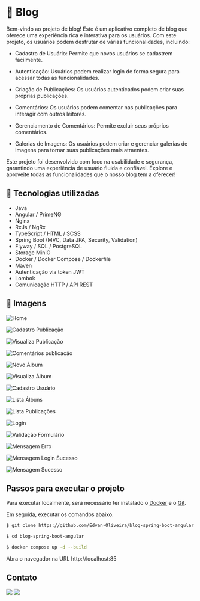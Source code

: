 # 📝 Blog

Bem-vindo ao projeto de blog! Este é um aplicativo completo de blog que oferece uma experiência rica e interativa para os usuários. Com este projeto, os usuários podem desfrutar de várias funcionalidades, incluindo:

- Cadastro de Usuário: Permite que novos usuários se cadastrem facilmente.

- Autenticação: Usuários podem realizar login de forma segura para acessar todas as funcionalidades.

- Criação de Publicações: Os usuários autenticados podem criar suas próprias publicações.

- Comentários: Os usuários podem comentar nas publicações para interagir com outros leitores.

- Gerenciamento de Comentários: Permite excluir seus próprios comentários.

- Galerias de Imagens: Os usuários podem criar e gerenciar galerias de imagens para tornar suas publicações mais atraentes.

Este projeto foi desenvolvido com foco na usabilidade e segurança, garantindo uma experiência de usuário fluida e confiável. Explore e aproveite todas as funcionalidades que o nosso blog tem a oferecer!

## 🚀 Tecnologias utilizadas

- Java
- Angular / PrimeNG
- Nginx
- RxJs / NgRx
- TypeScript / HTML / SCSS
- Spring Boot (MVC, Data JPA, Security, Validation)
- Flyway / SQL / PostgreSQL
- Storage MinIO
- Docker / Docker Compose / Dockerfile
- Maven
- Autenticação via token JWT
- Lombok
- Comunicação HTTP / API REST

## 🎨 Imagens

![Home](https://github.com/Edvan-Oliveira/imagens/blob/main/blog-spring-boot-angular/home.png?raw=true)

![Cadastro Publicação](https://github.com/Edvan-Oliveira/imagens/blob/main/blog-spring-boot-angular/cadastro-publicacao.png?raw=true)

![Visualiza Publicação](https://github.com/Edvan-Oliveira/imagens/blob/main/blog-spring-boot-angular/visualiza-publica%C3%A7%C3%A3o.png?raw=true)

![Comentários publicação](https://github.com/Edvan-Oliveira/imagens/blob/main/blog-spring-boot-angular/comentarios-publicacao.png?raw=true)

![Novo Álbum](https://github.com/Edvan-Oliveira/imagens/blob/main/blog-spring-boot-angular/novo-album.png?raw=true)

![Visualiza Álbum](https://github.com/Edvan-Oliveira/imagens/blob/main/blog-spring-boot-angular/visualiza-album.png?raw=true)

![Cadastro Usuário](https://github.com/Edvan-Oliveira/imagens/blob/main/blog-spring-boot-angular/cadastro.png?raw=true)

![Lista Álbuns](https://github.com/Edvan-Oliveira/imagens/blob/main/blog-spring-boot-angular/lista-albuns.png?raw=true)

![Lista Publicações](https://github.com/Edvan-Oliveira/imagens/blob/main/blog-spring-boot-angular/lista-publicacoes.png?raw=true)

![Login](https://github.com/Edvan-Oliveira/imagens/blob/main/blog-spring-boot-angular/login.png?raw=true)

![Validação Formulário](https://github.com/Edvan-Oliveira/imagens/blob/main/blog-spring-boot-angular/validacao-formulario.png?raw=true)

![Mensagem Erro](https://github.com/Edvan-Oliveira/imagens/blob/main/blog-spring-boot-angular/mensagem-erro.png?raw=true)

![Mensagem Login Sucesso](https://github.com/Edvan-Oliveira/imagens/blob/main/blog-spring-boot-angular/mensagem-login-sucesso.png?raw=true)

![Mensagem Sucesso](https://github.com/Edvan-Oliveira/imagens/blob/main/blog-spring-boot-angular/mensagem-sucesso.png?raw=true)


## Passos para executar o projeto

Para executar localmente, será necessário ter instalado o [Docker](https://www.docker.com/) e o [Git](https://git-scm.com/).

Em seguida, executar os comandos abaixo.

```bash
$ git clone https://github.com/Edvan-Oliveira/blog-spring-boot-angular.git

$ cd blog-spring-boot-angular

$ docker compose up -d --build
```

Abra o navegador na URL http://localhost:85

## Contato

<div>
    <a href="https://www.linkedin.com/in/edvan-oliveira-0822b2227/" target="_blank"><img src="https://img.shields.io/badge/-LinkedIn-%230077B5?style=for-the-badge&logo=linkedin&logoColor=white" target="_blank"></a>
    <a href = "mailto:edvan.oliveiract@gmail.com"><img src="https://img.shields.io/badge/-Gmail-%23333?style=for-the-badge&logo=gmail&logoColor=white" target="_blank"></a>
</div>